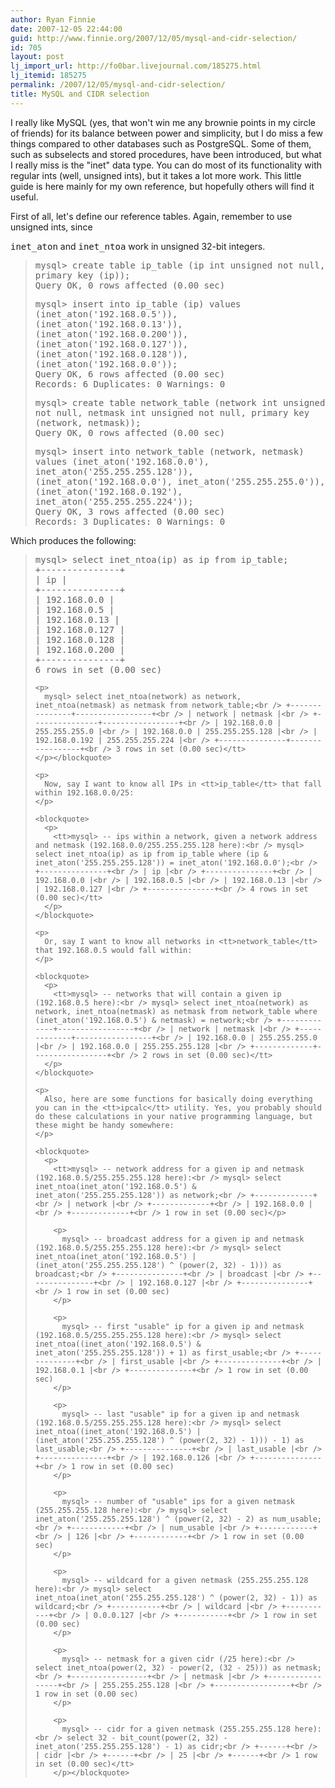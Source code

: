 ```yaml
---
author: Ryan Finnie
date: 2007-12-05 22:44:00
guid: http://www.finnie.org/2007/12/05/mysql-and-cidr-selection/
id: 705
layout: post
lj_import_url: http://fo0bar.livejournal.com/185275.html
lj_itemid: 185275
permalink: /2007/12/05/mysql-and-cidr-selection/
title: MySQL and CIDR selection
---
```

I really like MySQL (yes, that won't win me any brownie points in my circle of friends) for its balance between power and simplicity, but I do miss a few things compared to other databases such as PostgreSQL. Some of them, such as subselects and stored procedures, have been introduced, but what I really miss is the "inet" data type. You can do most of its functionality with regular ints (well, unsigned ints), but it takes a lot more work. This little guide is here mainly for my own reference, but hopefully others will find it useful.

<!--more-->First of all, let's define our reference tables. Again, remember to use unsigned ints, since 

<tt>inet_aton</tt> and <tt>inet_ntoa</tt> work in unsigned 32-bit integers.

> <tt>mysql> create table ip_table (ip int unsigned not null, primary key (ip));<br /> Query OK, 0 rows affected (0.00 sec)</p> 
> 
> <p>
>   mysql> insert into ip_table (ip) values (inet_aton('192.168.0.5')), (inet_aton('192.168.0.13')), (inet_aton('192.168.0.200')), (inet_aton('192.168.0.127')), (inet_aton('192.168.0.128')), (inet_aton('192.168.0.0'));<br /> Query OK, 6 rows affected (0.00 sec)<br /> Records: 6 Duplicates: 0 Warnings: 0
> </p>
> 
> <p>
>   mysql> create table network_table (network int unsigned not null, netmask int unsigned not null, primary key (network, netmask));<br /> Query OK, 0 rows affected (0.00 sec)
> </p>
> 
> <p>
>   mysql> insert into network_table (network, netmask) values (inet_aton('192.168.0.0'), inet_aton('255.255.255.128')), (inet_aton('192.168.0.0'), inet_aton('255.255.255.0')), (inet_aton('192.168.0.192'), inet_aton('255.255.255.224'));<br /> Query OK, 3 rows affected (0.00 sec)<br /> Records: 3 Duplicates: 0 Warnings: 0</tt>
> </p></blockquote> 
> 
> <p>
>   Which produces the following:
> </p>
> 
> <blockquote>
>   <p>
>     <tt>mysql> select inet_ntoa(ip) as ip from ip_table;<br /> +---------------+<br /> | ip |<br /> +---------------+<br /> | 192.168.0.0 |<br /> | 192.168.0.5 |<br /> | 192.168.0.13 |<br /> | 192.168.0.127 |<br /> | 192.168.0.128 |<br /> | 192.168.0.200 |<br /> +---------------+<br /> 6 rows in set (0.00 sec)</p> 
>     
>     <p>
>       mysql> select inet_ntoa(network) as network, inet_ntoa(netmask) as netmask from network_table;<br /> +---------------+-----------------+<br /> | network | netmask |<br /> +---------------+-----------------+<br /> | 192.168.0.0 | 255.255.255.0 |<br /> | 192.168.0.0 | 255.255.255.128 |<br /> | 192.168.0.192 | 255.255.255.224 |<br /> +---------------+-----------------+<br /> 3 rows in set (0.00 sec)</tt>
>     </p></blockquote> 
>     
>     <p>
>       Now, say I want to know all IPs in <tt>ip_table</tt> that fall within 192.168.0.0/25:
>     </p>
>     
>     <blockquote>
>       <p>
>         <tt>mysql> -- ips within a network, given a network address and netmask (192.168.0.0/255.255.255.128 here):<br /> mysql> select inet_ntoa(ip) as ip from ip_table where (ip & inet_aton('255.255.255.128')) = inet_aton('192.168.0.0');<br /> +---------------+<br /> | ip |<br /> +---------------+<br /> | 192.168.0.0 |<br /> | 192.168.0.5 |<br /> | 192.168.0.13 |<br /> | 192.168.0.127 |<br /> +---------------+<br /> 4 rows in set (0.00 sec)</tt>
>       </p>
>     </blockquote>
>     
>     <p>
>       Or, say I want to know all networks in <tt>network_table</tt> that 192.168.0.5 would fall within:
>     </p>
>     
>     <blockquote>
>       <p>
>         <tt>mysql> -- networks that will contain a given ip (192.168.0.5 here):<br /> mysql> select inet_ntoa(network) as network, inet_ntoa(netmask) as netmask from network_table where (inet_aton('192.168.0.5') & netmask) = network;<br /> +-------------+-----------------+<br /> | network | netmask |<br /> +-------------+-----------------+<br /> | 192.168.0.0 | 255.255.255.0 |<br /> | 192.168.0.0 | 255.255.255.128 |<br /> +-------------+-----------------+<br /> 2 rows in set (0.00 sec)</tt>
>       </p>
>     </blockquote>
>     
>     <p>
>       Also, here are some functions for basically doing everything you can in the <tt>ipcalc</tt> utility. Yes, you probably should do these calculations in your native programming language, but these might be handy somewhere:
>     </p>
>     
>     <blockquote>
>       <p>
>         <tt>mysql> -- network address for a given ip and netmask (192.168.0.5/255.255.255.128 here):<br /> mysql> select inet_ntoa(inet_aton('192.168.0.5') & inet_aton('255.255.255.128')) as network;<br /> +-------------+<br /> | network |<br /> +-------------+<br /> | 192.168.0.0 |<br /> +-------------+<br /> 1 row in set (0.00 sec)</p> 
>         
>         <p>
>           mysql> -- broadcast address for a given ip and netmask (192.168.0.5/255.255.255.128 here):<br /> mysql> select inet_ntoa(inet_aton('192.168.0.5') | (inet_aton('255.255.255.128') ^ (power(2, 32) - 1))) as broadcast;<br /> +---------------+<br /> | broadcast |<br /> +---------------+<br /> | 192.168.0.127 |<br /> +---------------+<br /> 1 row in set (0.00 sec)
>         </p>
>         
>         <p>
>           mysql> -- first "usable" ip for a given ip and netmask (192.168.0.5/255.255.255.128 here):<br /> mysql> select inet_ntoa((inet_aton('192.168.0.5') & inet_aton('255.255.255.128')) + 1) as first_usable;<br /> +--------------+<br /> | first_usable |<br /> +--------------+<br /> | 192.168.0.1 |<br /> +--------------+<br /> 1 row in set (0.00 sec)
>         </p>
>         
>         <p>
>           mysql> -- last "usable" ip for a given ip and netmask (192.168.0.5/255.255.255.128 here):<br /> mysql> select inet_ntoa((inet_aton('192.168.0.5') | (inet_aton('255.255.255.128') ^ (power(2, 32) - 1))) - 1) as last_usable;<br /> +---------------+<br /> | last_usable |<br /> +---------------+<br /> | 192.168.0.126 |<br /> +---------------+<br /> 1 row in set (0.00 sec)
>         </p>
>         
>         <p>
>           mysql> -- number of "usable" ips for a given netmask (255.255.255.128 here):<br /> mysql> select inet_aton('255.255.255.128') ^ (power(2, 32) - 2) as num_usable;<br /> +------------+<br /> | num_usable |<br /> +------------+<br /> | 126 |<br /> +------------+<br /> 1 row in set (0.00 sec)
>         </p>
>         
>         <p>
>           mysql> -- wildcard for a given netmask (255.255.255.128 here):<br /> mysql> select inet_ntoa(inet_aton('255.255.255.128') ^ (power(2, 32) - 1)) as wildcard;<br /> +-----------+<br /> | wildcard |<br /> +-----------+<br /> | 0.0.0.127 |<br /> +-----------+<br /> 1 row in set (0.00 sec)
>         </p>
>         
>         <p>
>           mysql> -- netmask for a given cidr (/25 here):<br /> select inet_ntoa(power(2, 32) - power(2, (32 - 25))) as netmask;<br /> +-----------------+<br /> | netmask |<br /> +-----------------+<br /> | 255.255.255.128 |<br /> +-----------------+<br /> 1 row in set (0.00 sec)
>         </p>
>         
>         <p>
>           mysql> -- cidr for a given netmask (255.255.255.128 here):<br /> select 32 - bit_count(power(2, 32) - inet_aton('255.255.255.128') - 1) as cidr;<br /> +------+<br /> | cidr |<br /> +------+<br /> | 25 |<br /> +------+<br /> 1 row in set (0.00 sec)</tt>
>         </p></blockquote>
